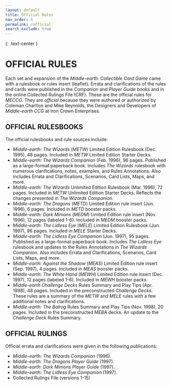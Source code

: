 ```yaml
---
layout: default
title: Official Rules
nav_order: 5
permalink: /official
search_exclude: true
---
```


{: .text-center }
# OFFICIAL RULES

Each set and expansion of the _Middle-earth: Collectible Card Game_ came with a rulesbook or rules insert (leaflet). Errata and clarifications of the rules and cards were published in the _Companion_ and _Player Guide_ books and in the online Collected Rulings File (CRF). These are the official rules for _MECCG_. They are _official_ because they were authored or authorized by Coleman Charlton and Mike Reynolds, the Designers and Developers of _Middle-earth CCG_ at Iron Crown Enterprises.

## OFFICIAL RULESBOOKS

The official rulesbooks and rule sources include:

 - _Middle-earth: The Wizards_ (_METW_) Limited Edition Rulesbook (Dec. 1995), 48 pages. Included in _METW_ Limited Edition Starter Decks.
 - _Middle-earth: The Wizards Companion_ (Feb. 1996), 96 pages. Published as a large-format paperback book. Includes _The Wizards_ rulesbook with numerous clarifications, notes, examples, and Rules Annotations. Also includes Errata and Clarifications, Scenarios, Card Lists, Maps, and more. 
 - _Middle-earth: The Wizards_ Unlimited Edition Rulesbook (Mar. 1996), 72 pages. Included in _METW_ Unlimited Edition Starter Decks. Reflects the changes presented in _The Wizards Companion_.
 - _Middle-earth: The Dragons_ (_METD_) Limited Edition rule insert (Jun. 1996), 6 pages. Included in _METD_ booster packs.
 - _Middle-earth: Dark Minions_ (_MEDM_) Limited Edition rule insert (Nov. 1996), 12 pages (labeled 1-6). Included in _MEDM_ booster packs.
 - _Middle-earth: The Lidless Eye_ (_MELE_) Limited Edition Rulesbook (Jun. 1997), 96 pages. Included in _MELE_ Starter Decks.
 - _Middle-earth: The Lidless Eye Companion_ (Jun. 1997), 95 pages. Published as a large-format paperback book. Includes _The Lidless Eye_ rulesbook and updates to the Rules Annotations in _The Wizards Companion_. Also includes Errata and Clarifications, Scenarios, Card Lists, Maps, and more. 
 - _Middle-earth: Against the Shadow_ (_MEAS_) Limited Edition rule insert (Sep. 1997), 4 pages. Included in _MEAS_ booster packs.
 - _Middle-earth: The White Hand_ (_MEWH_) Limited Edition rule insert (Dec. 1997), 12 pages (labeled 1-6). Included in _MEWH_ booster packs.
 - _Middle-earth Challenge Decks_ Rules Summary and Play Tips (Apr. 1998), 48 pages. Included in the preconstructed _Challenge Decks_. These rules are a summary of the _METW_ and _MELE_ rules with a few additional notes and clarifications.
 - _Middle-earth: The Balrog_ Rules Summary and Play Tips (Nov. 1998), 20 pages. Included in the preconstructed _MEBA_ decks. An update to the _Challenge Deck_ Rules Summary.

## OFFICIAL RULINGS

Official errata and clarifications were given in the following publications:

 - _Middle-earth: The Wizards Companion_ (1996).
 - _Middle-earth: The Dragons Player Guide_ (1997).
 - _Middle-earth: Dark Minions Player Guide_ (1997).
 - _Middle-earth: The Lidless Eye Companion_ (1997).
 - Collected Rulings File (versions 1-15)